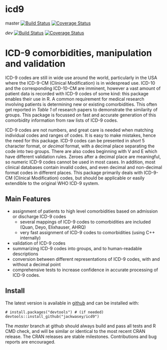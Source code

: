 # icd9

master [![Build Status](https://travis-ci.org/jackwasey/icd9.svg?branch=master)](https://travis-ci.org/jackwasey/icd9) [![Coverage Status](https://coveralls.io/repos/jackwasey/icd9/badge.svg?branch=master)](https://coveralls.io/r/jackwasey/icd9?branch=master)

_dev_ [![Build Status](https://travis-ci.org/jackwasey/icd9.png?branch=rcpp-optim)](https://travis-ci.org/jackwasey/icd9) 
[![Coverage Status](https://coveralls.io/repos/jackwasey/icd9/badge.svg?branch=rcpp-optim)](https://coveralls.io/r/jackwasey/icd9?branch=rcpp-optim)

# ICD-9 comorbidities, manipulation and validation

ICD-9 codes are still in wide use around the world, particularly in the USA where the ICD-9-CM (Clinical Modification) is in widespread use. ICD-10 and the corresponding ICD-10-CM are imminent, however a vast amount of patient data is recorded with ICD-9 codes of some kind: this package enables their use in R. A common requirement for medical research involving patients is determining new or existing comorbidities. This often get reported in *Table 1* of research papers to demonstrate the similarity of groups. This package is focussed on fast and accurate generation of this comorbidity information from raw lists of ICD-9 codes.

ICD-9 codes are not numbers, and great care is needed when matching individual codes and ranges of codes. It is easy to make mistakes, hence the need for this package. ICD-9 codes can be presented in *short* 5 character format, or *decimal* format, with a decimal place separating the code into two groups. There are also codes beginning with V and E which have different validation rules. Zeroes after a decimal place are meaningful, so numeric ICD-9 codes cannot be used in most cases. In addition, most clinical databases contain invalid codes, and even decimal and non-decimal format codes in different places. This package primarily deals with ICD-9-CM (Clinical Modification) codes, but should be applicable or easily extendible to the original WHO ICD-9 system.

## Main Features

 * assignment of patients to high level comorbidities based on admission or discharge ICD-9 codes
     * several mappings of ICD-9 codes to comorbidities are included (Quan, Deyo, Elixhauser, AHRQ)
     * very fast assignment of ICD-9 codes to comorbidities (using C++ internally)
 * validation of ICD-9 codes
 * summarizing ICD-9 codes into groups, and to human-readable descriptions
 * conversion between different representations of ICD-9 codes, with and without a decimal point
 * comprehensive tests to increase confidence in accurate processing of ICD-9 codes.

## Install

The latest version is available in [github](https://github.com/jackwasey/icd9) and can be installed with:

    # install.packages("devtools") # (if needed)
    devtools::install_github("jackwasey/icd9")

The _master_ branch at github should always build and pass all tests and R CMD check, and will be similar or identical to the most recent CRAN release. The CRAN releases are stable milestones. Contributions and bug reports are encouraged.
